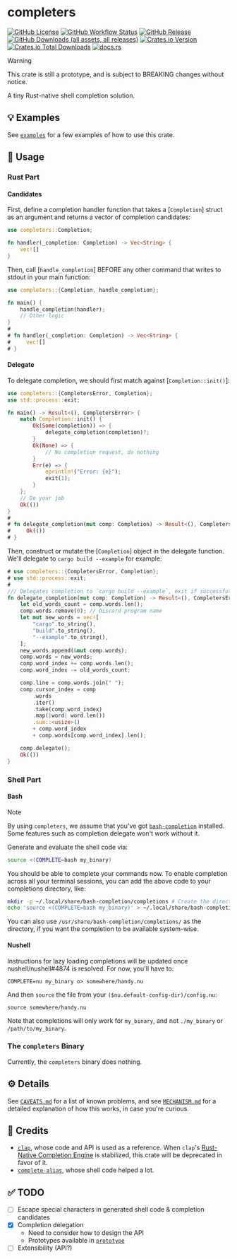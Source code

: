 # completers

[![GitHub License](https://img.shields.io/github/license/PRO-2684/completers?logo=opensourceinitiative)](https://github.com/PRO-2684/completers/blob/main/LICENSE)
[![GitHub Workflow Status](https://img.shields.io/github/actions/workflow/status/PRO-2684/completers/release.yml?logo=githubactions)](https://github.com/PRO-2684/completers/blob/main/.github/workflows/release.yml)
[![GitHub Release](https://img.shields.io/github/v/release/PRO-2684/completers?logo=githubactions)](https://github.com/PRO-2684/completers/releases)
[![GitHub Downloads (all assets, all releases)](https://img.shields.io/github/downloads/PRO-2684/completers/total?logo=github)](https://github.com/PRO-2684/completers/releases)
[![Crates.io Version](https://img.shields.io/crates/v/completers?logo=rust)](https://crates.io/crates/completers)
[![Crates.io Total Downloads](https://img.shields.io/crates/d/completers?logo=rust)](https://crates.io/crates/completers)
[![docs.rs](https://img.shields.io/docsrs/completers?logo=rust)](https://docs.rs/completers)

> [!WARNING]
> This crate is still a prototype, and is subject to BREAKING changes without notice.

A tiny Rust-native shell completion solution.

## 💡 Examples

See [`examples`](./examples/README.md) for a few examples of how to use this crate.

## 📖 Usage

### Rust Part

#### Candidates

First, define a completion handler function that takes a [`Completion`] struct as an argument and returns a vector of completion candidates:

```rust
use completers::Completion;

fn handler(_completion: Completion) -> Vec<String> {
    vec![]
}
```

Then, call [`handle_completion`] BEFORE any other command that writes to stdout in your main function:

```rust
use completers::{Completion, handle_completion};

fn main() {
    handle_completion(handler);
    // Other logic
}
#
# fn handler(_completion: Completion) -> Vec<String> {
#     vec![]
# }
```

#### Delegate

To delegate completion, we should first match against [`Completion::init()`]:

```rust
use completers::{CompletersError, Completion};
use std::process::exit;

fn main() -> Result<(), CompletersError> {
    match Completion::init() {
        Ok(Some(completion)) => {
            delegate_completion(completion)?;
        }
        Ok(None) => {
            // No completion request, do nothing
        }
        Err(e) => {
            eprintln!("Error: {e}");
            exit(1);
        }
    };
    // Do your job
    Ok(())
}
#
# fn delegate_completion(mut comp: Completion) -> Result<(), CompletersError> {
#     Ok(())
# }
```

Then, construct or mutate the [`Completion`] object in the delegate function. We'll delegate to `cargo build --example` for example:

```rust
# use completers::{CompletersError, Completion};
# use std::process::exit;
#
/// Delegates completion to `cargo build --example`, exit if successful.
fn delegate_completion(mut comp: Completion) -> Result<(), CompletersError> {
    let old_words_count = comp.words.len();
    comp.words.remove(0); // Discard program name
    let mut new_words = vec![
        "cargo".to_string(),
        "build".to_string(),
        "--example".to_string(),
    ];
    new_words.append(&mut comp.words);
    comp.words = new_words;
    comp.word_index += comp.words.len();
    comp.word_index -= old_words_count;

    comp.line = comp.words.join(" ");
    comp.cursor_index = comp
        .words
        .iter()
        .take(comp.word_index)
        .map(|word| word.len())
        .sum::<usize>()
        + comp.word_index
        + comp.words[comp.word_index].len();

    comp.delegate();
    Ok(())
}
```

### Shell Part

#### Bash

> [!NOTE]
> By using `completers`, we assume that you've got [`bash-completion`](https://github.com/scop/bash-completion) installed. Some features such as completion delegate won't work without it.

Generate and evaluate the shell code via:

```bash
source <(COMPLETE=bash my_binary)
```

You should be able to complete your commands now. To enable completion across all your terminal sessions, you can add the above code to your completions directory, like:

```bash
mkdir -p ~/.local/share/bash-completion/completions # Create the directory if it doesn't exist
echo 'source <(COMPLETE=bash my_binary)' > ~/.local/share/bash-completion/completions/my_binary
```

You can also use `/usr/share/bash-completion/completions/` as the directory, if you want the completion to be available system-wise.

#### Nushell

Instructions for lazy loading completions will be updated once nushell/nushell#4874 is resolved. For now, you'll have to:

```nu
COMPLETE=nu my_binary o> somewhere/handy.nu
```

And then `source` the file from your `($nu.default-config-dir)/config.nu`:

```nu
source somewhere/handy.nu
```

Note that completions will only work for `my_binary`, and not `./my_binary` or `/path/to/my_binary`.

### The `completers` Binary

Currently, the `completers` binary does nothing.

## ⚙️ Details

See [`CAVEATS.md`](doc/CAVEATS.md) for a list of known problems, and see [`MECHANISM.md`](doc/MECHANISM.md) for a detailed explanation of how this works, in case you're curious.

## 🎉 Credits

- [`clap`](https://github.com/clap-rs/clap), whose code and API is used as a reference. When `clap`'s [Rust-Native Completion Engine](https://github.com/clap-rs/clap/issues/3166) is stabilized, this crate will be deprecated in favor of it.
- [`complete-alias`](https://github.com/cykerway/complete-alias), whose shell code helped a lot.

## ✅ TODO

- [ ] Escape special characters in generated shell code & completion candidates
- [x] Completion delegation
    - Need to consider how to design the API
    - Prototypes available in [`prototype`](./prototype)
- [ ] Extensibility (API?)
